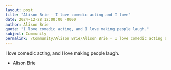 ```yaml
---
layout: post
title: "Alison Brie - I love comedic acting and I love"
date: 2024-12-28 12:00:00 -0000
author: Alison Brie
quote: "I love comedic acting, and I love making people laugh."
subject: Community
permalink: /Community/Alison Brie/Alison Brie - I love comedic acting and I love
---
```


I love comedic acting, and I love making people laugh.

- Alison Brie
